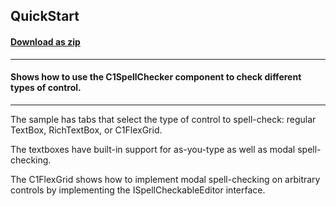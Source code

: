 ## QuickStart
#### [Download as zip](https://grapecity.github.io/DownGit/#/home?url=https://github.com/GrapeCity/ComponentOne-WinForms-Samples/tree/master/NetFramework\SpellChecker\VB\QuickStart)
____
#### Shows how to use the C1SpellChecker component to check different types of control.
____
The sample has tabs that select the type of control to spell-check: regular TextBox, RichTextBox, or C1FlexGrid. 

The textboxes have built-in support for as-you-type as well as modal spell-checking. 

The C1FlexGrid shows how to implement modal spell-checking on arbitrary controls by implementing the ISpellCheckableEditor interface. 